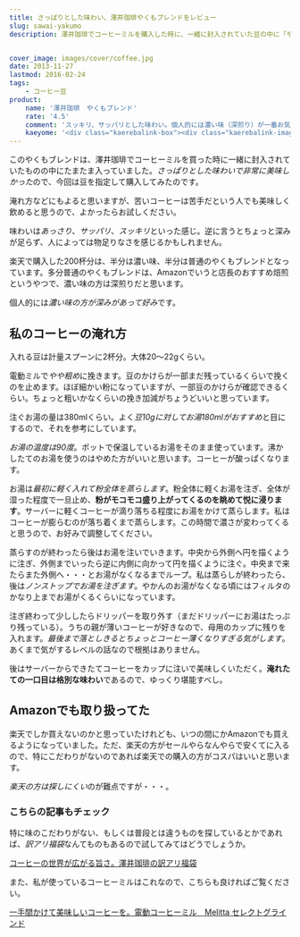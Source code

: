 ```yaml
---
title: さっぱりとした味わい、澤井珈琲やくもブレンドをレビュー
slug: sawai-yakumo
description: 澤井珈琲でコーヒーミルを購入した時に、一緒に封入されていた豆の中に「やくもブレンド」という豆がありました。味はあっさり、さっぱり、すっきりといった感じで、とても美味しかったです。今回はこの豆を指定して購入してみました。


cover_image: images/cover/coffee.jpg
date: 2013-11-27
lastmod: 2016-02-24
tags: 
    - コーヒー豆
product:
    name: '澤井珈琲　やくもブレンド'
    rate: '4.5'
    comment: 'スッキリ、サッパリとした味わい。個人的には濃い味（深煎り）が一番お気に入り。'
    kaeyome: '<div class="kaerebalink-box"><div class="kaerebalink-image"><a href="http://hb.afl.rakuten.co.jp/hgc/11b85a2b.54f625b8.11b85a2c.594e2eba/?pc=http%3A%2F%2Fitem.rakuten.co.jp%2Fsawaicoffee-tea%2Fac-yakumofuku-2000%2F" rel="nofollow" target="_blank"><img src="http://thumbnail.image.rakuten.co.jp/@0_mall/sawaicoffee-tea/cabinet/kan/img61406073.jpg?_ex=128x128" style="border: none;" /></a></div><div class="kaerebalink-info"><div class="kaerebalink-name"><a href="http://hb.afl.rakuten.co.jp/hgc/11b85a2b.54f625b8.11b85a2c.594e2eba/?pc=http%3A%2F%2Fitem.rakuten.co.jp%2Fsawaicoffee-tea%2Fac-yakumofuku-2000%2F" rel="nofollow" target="_blank">【澤井珈琲】澤井珈琲　一番人気のやくもブレンド</a><div class="kaerebalink-powered-date">posted with <a href="http://kaereba.com" rel="nofollow" target="_blank">カエレバ</a></div></div><div class="kaerebalink-detail"> 澤井珈琲Beans＆Leaf     </div><div class="kaerebalink-link1"><div class="shoplinkrakuten"><a href="http://hb.afl.rakuten.co.jp/hgc/0e95387f.f2aef20d.0e953880.25e412bd/?pc=http%3A%2F%2Fsearch.rakuten.co.jp%2Fsearch%2Fmall%2F%25E6%25BE%25A4%25E4%25BA%2595%25E7%258F%2588%25E7%2590%25B2%25E3%2580%2580%25E3%2582%2584%25E3%2581%258F%25E3%2582%2582%25E3%2583%2596%25E3%2583%25AC%25E3%2583%25B3%25E3%2583%2589%2F-%2Ff.1-p.1-s.1-sf.0-st.A-v.2%3Fx%3D0%26scid%3Daf_ich_link_urltxt%26m%3Dhttp%3A%2F%2Fm.rakuten.co.jp%2F" rel="nofollow" target="_blank" title="楽天市場" >楽天市場で購入</a></div><div class="shoplinkamazon"><a href="http://www.amazon.co.jp/gp/search?keywords=%E0V%88%E4%E0%DB%E0%E8%81%40%82%E2%82%AD%82%E0%83u%83%8C%83%93%83h&__mk_ja_JP=%83J%83%5E%83J%83i&tag=illusionspace-22" rel="nofollow" target="_blank" title="アマゾン" >Amazonで購入</a></div></div></div><div class="booklink-footer" style="clear: left"></div></div>'
---
```


このやくもブレンドは、澤井珈琲でコーヒーミルを買った時に一緒に封入されていたものの中にたまたま入っていました。<em>さっぱりとした味わいで非常に美味しかった</em>ので、今回は豆を指定して購入してみたのです。

淹れ方などにもよると思いますが、苦いコーヒーは苦手だという人でも美味しく飲めると思うので、よかったらお試しください。

味わいは<em>あっさり</em>、<em>サッパリ</em>、<em>スッキリ</em>といった感じ。逆に言うとちょっと深みが足らず、人によっては物足りなさを感じるかもしれません。

楽天で購入した200杯分は、半分は濃い味、半分は普通のやくもブレンドとなっています。多分普通のやくもブレンドは、Amazonでいうと店長のおすすめ焙煎というやつで、濃い味の方は深煎りだと思います。

個人的には<em>濃い味の方が深みがあって好み</em>です。


## 私のコーヒーの淹れ方


入れる豆は計量スプーンに2杯分。大体20〜22gくらい。

電動ミルで<em>やや粗め</em>に挽きます。豆のかけらが一部まだ残っているくらいで挽くのを止めます。ほぼ細かい粉になっていますが、一部豆のかけらが確認できるくらい。ちょっと粗いかなくらいの挽き加減がちょうどいいと思っています。

注ぐお湯の量は380mlくらい。よく<em>豆10gに対してお湯180mlがおすすめ</em>と目にするので、それを参考にしています。

<em>お湯の温度は90度</em>。ポットで保温しているお湯をそのまま使っています。沸かしたてのお湯を使うのはやめた方がいいと思います。コーヒーが酸っぱくなります。

お湯は<em>最初に軽く入れて粉全体を蒸らします</em>。粉全体に軽くお湯を注ぎ、全体が湿った程度で一旦止め、<strong>粉がモコモコ盛り上がってくるのを眺めて悦に浸ります</strong>。サーバーに軽くコーヒーが滴り落ちる程度にお湯をかけて蒸らします。私はコーヒーが膨らむのが落ち着くまで蒸らします。この時間で濃さが変わってくると思うので、お好みで調整してください。

蒸らすのが終わったら後はお湯を注いでいきます。中央から外側へ円を描くように注ぎ、外側までいったら逆に内側に向かって円を描くように注ぐ。中央まで来たらまた外側へ・・・とお湯がなくなるまでループ。私は蒸らしが終わったら、後は<em>ノンストップでお湯を注ぎます</em>。やかんのお湯がなくなる頃にはフィルタのかなり上までお湯がくるくらいになっています。

注ぎ終わって少ししたらドリッパーを取り外す（まだドリッパーにお湯はたっぷり残っている）。うちの親が薄いコーヒーが好きなので、母用のカップに残りを入れます。<em>最後まで落としきるとちょっとコーヒー薄くなりすぎる気がします</em>。あくまで気がするレベルの話なので根拠はありません。

後はサーバーからできたてコーヒーをカップに注いで美味しくいただく。<strong>淹れたての一口目は格別な味わい</strong>であるので、ゆっくり堪能すべし。


## Amazonでも取り扱ってた


楽天でしか買えないのかと思っていたけれども、いつの間にかAmazonでも買えるようになっていました。ただ、楽天の方がセールやらなんやらで安くてに入るので、特にこだわりがないのであれば楽天での購入の方がコスパはいいと思います。

<em>楽天の方は探しにくい</em>のが難点ですが・・・。


### こちらの記事もチェック


特に味のこだわりがない、もしくは普段とは違うものを探しているとかであれば、<em>訳アリ福袋</em>なんてものもあるので試してみてはどうでしょうか。

<a href="https://wantit.gcreate.jp/sawai_wakeari/" title="コーヒーの世界が広がる旨さ。澤井珈琲の訳アリ福袋">コーヒーの世界が広がる旨さ。澤井珈琲の訳アリ福袋</a>

また、私が使っているコーヒーミルはこれなので、こちらも良ければご覧ください。

<a href="https://wantit.gcreate.jp/coffeemill/" title="一手間かけて美味しいコーヒーを。電動コーヒーミル　Melitta セレクトグラインド">一手間かけて美味しいコーヒーを。電動コーヒーミル　Melitta セレクトグラインド</a>


  